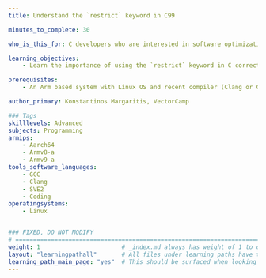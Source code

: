 ```yaml
---
title: Understand the `restrict` keyword in C99

minutes_to_complete: 30

who_is_this_for: C developers who are interested in software optimization

learning_objectives: 
    - Learn the importance of using the `restrict` keyword in C correctly

prerequisites:
    - An Arm based system with Linux OS and recent compiler (Clang or GCC)

author_primary: Konstantinos Margaritis, VectorCamp

### Tags
skilllevels: Advanced
subjects: Programming
armips:
    - Aarch64
    - Armv8-a
    - Armv9-a
tools_software_languages:
    - GCC
    - Clang
    - SVE2
    - Coding
operatingsystems:
    - Linux


### FIXED, DO NOT MODIFY
# ================================================================================
weight: 1                       # _index.md always has weight of 1 to order correctly
layout: "learningpathall"       # All files under learning paths have this same wrapper
learning_path_main_page: "yes"  # This should be surfaced when looking for related content. Only set for _index.md of learning path content.
---
```

